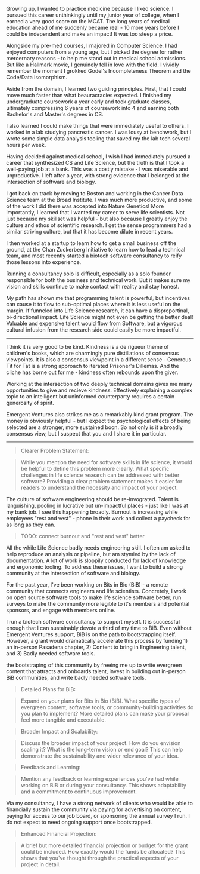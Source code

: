 Growing up, I wanted to practice medicine because I liked science. I pursued this career unthinkingly until my junior year of college, when I earned a very good score on the MCAT. The long years of medical education ahead of me suddenly became real - 10 more years before I could be independent and make an impact! It was too steep a price.

Alongside my pre-med courses, I majored in Computer Science. I had enjoyed computers from a young age, but I picked the degree for rather mercernary reasons - to help me stand out in medical school admissions. But like a Hallmark movie, I genuinely fell in love with the field. I vividly remember the moment I grokked Godel's Incompleteness Theorem and the Code/Data isomorphism.

Aside from the domain, I learned two guiding principles. First, that I could move much faster than what beauracracies expected. I finished my undergraduate coursework a year early and took graduate classes, ultimately compressing 6 years of coursework into 4 and earning both Bachelor's and Master's degrees in CS. 

I also learned I could make things that were immediately useful to others. I worked in a lab studying pancreatic cancer. I was lousy at benchwork, but I wrote some simple data analysis tooling that saved my the lab tech several hours per week.

Having decided against medical school, I wish I had immediately pursued a career that synthesized CS and Life Science, but the truth is that I took a well-paying job at a bank. This was a costly mistake - I was miserable and unproductive. I left after a year, with strong evidence that I belonged at the intersection of software and biology.

I got back on track by moving to Boston and working in the Cancer Data Science team at the Broad Institute. I was much more productive, and some of the work I did there was accepted into Nature Genetics! More importantly, I learned that I wanted my career to serve life scientists. Not just because my skillset was helpful - but also because I greatly enjoy the culture and ethos of scientific research. I get the sense programmers had a similar striving culture, but that it has become dilute in recent years.

I then worked at a startup to learn how to get a small business off the ground, at the Chan Zuckerberg Initiative to learn how to lead a technical team, and most recently started a biotech software consultancy to reify those lessons into experience.

Running a consultancy solo is difficult, especially as a solo founder responsible for both the business and technical work. But it makes sure my vision and skills continue to make contact with reality and stay honest.

My path has shown me that programming talent is powerful, but incentives can cause it to flow to sub-optimal places where it is less useful on the margin. If funneled into Life Science research, it can have a disproportinal, bi-directional impact. Life Science might not even be getting the better deal! Valuable and expensive talent would flow from Software, but a vigorous cultural infusion from the research side could easily be more impactful.

---

I think it is very good to be kind. Kindness is a de rigueur theme of children's books, which are charmingly pure distillations of consensus viewpoints. It is also a consensus viewpoint in a different sense - Generous Tit for Tat is a strong approach to iterated Prisoner's Dillemas. And the cliche has borne out for me - kindness often rebounds upon the giver. 

Working at the intersection of two deeply technical domains gives me many opportunities to give and recieve kindness. Effectively explaining a complex topic to an intelligent but uninformed counterparty requires a certain generosity of spirit.

Emergent Ventures also strikes me as a remarkably kind grant program. The money is obviously helpful - but I expect the psychological effects of being selected are a stronger, more sustained boon. So not only is it a broadly consensus view, but I suspect that you and I share it in particular.

---

> Clearer Problem Statement:

> While you mention the need for software skills in life science, it would be helpful to define this problem more clearly. What specific challenges in life science research can be addressed with better software? Providing a clear problem statement makes it easier for readers to understand the necessity and impact of your project.

The culture of software engineering should be re-invograted. Talent is languishing, pooling in lucrative but un-impactful places - just like I was at my bank job. I see this happening broadly. Burnout is increasing while employees "rest and vest" - phone in their work and collect a paycheck for as long as they can.
> TODO: connect burnout and "rest and vest" better

All the while Life Science badly needs engineering skill. I often am asked to help reproduce an analysis or pipeline, but am stymied by the lack of documentation. A lot of work is sloppily conducted for lack of knowledge and ergonomic tooling. To address these issues, I want to build a strong community at the intersection of software and biology.

For the past year, I've been working on Bits in Bio (BiB) - a remote community that connects engineers and life scientists. Concretely, I work on open source software tools to make life science software better, run surveys to make the community more legible to it's members and potential sponsors, and engage with members online.

I run a biotech software consultancy to support myself. It is successful enough that I can sustainably devote a third of my time to BiB. Even without Emergent Ventures support, BiB is on the path to bootstrapping itself. However, a grant would dramatically accelerate this process by funding 1) an in-person Pasadena chapter, 2) Content to bring in Engineering talent, and 3) Badly needed software tools.


the bootstraping of this community by freeing me up to write evergreen content that attracts and onboards talent, invest in building out in-person BiB communities, and write badly needed software tools.



> Detailed Plans for BiB:

> Expand on your plans for Bits in Bio (BiB). What specific types of evergreen content, software tools, or community-building activities do you plan to implement? More detailed plans can make your proposal feel more tangible and executable.

> Broader Impact and Scalability:

> Discuss the broader impact of your project. How do you envision scaling it? What is the long-term vision or end goal? This can help demonstrate the sustainability and wider relevance of your idea.

> Feedback and Learning:

> Mention any feedback or learning experiences you've had while working on BiB or during your consultancy. This shows adaptability and a commitment to continuous improvement.

Via my consultancy, I have a strong network of clients who would be able to financially sustain the community via paying for advertising on content, paying for access to our job board, or sponsoring the annual survey I run. I do not expect to need ongoing support once bootstrapped.

> Enhanced Financial Projection:

> A brief but more detailed financial projection or budget for the grant could be included. How exactly would the funds be allocated? This shows that you've thought through the practical aspects of your project in detail.
